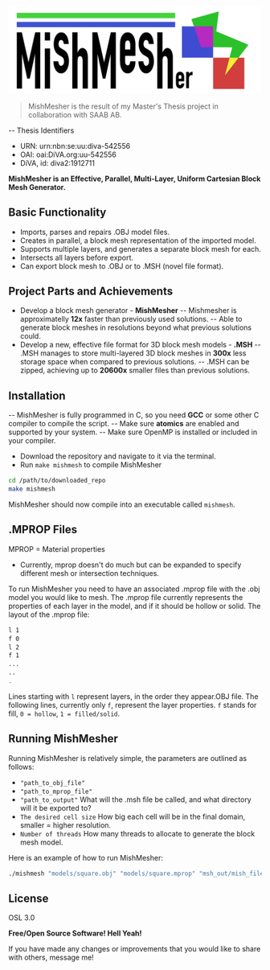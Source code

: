 ![mishmesher logo](md-imgs/MishMesher-Logo.jpg)

> MishMesher is the result of my Master's Thesis project in collaboration with SAAB AB.

-- Thesis Identifiers
- URN: urn:nbn:se:uu:diva-542556
- OAI: oai:DiVA.org:uu-542556
- DiVA, id: diva2:1912711

**MishMesher is an Effective, Parallel, Multi-Layer, Uniform Cartesian Block Mesh Generator.**
## Basic Functionality
- Imports, parses and repairs .OBJ model files.
- Creates in parallel, a block mesh representation of the imported model.
- Supports multiple layers, and generates a separate block mesh for each.
- Intersects all layers before export.
- Can export block mesh to .OBJ or to .MSH (novel file format).

## Project Parts and Achievements
- Develop a block mesh generator - **MishMesher**
-- Mishmesher is approximatelly **12x** faster than previously used solutions.
-- Able to generate block meshes in resolutions beyond what previous solutions could.
- Develop a new, effective file format for 3D block mesh models - **.MSH**
-- .MSH manages to store multi-layered 3D block meshes in **300x** less storage space when compared to previous solutions.
-- .MSH can be zipped, achieving up to **20600x** smaller files than previous solutions.

## Installation
-- MishMesher is fully programmed in C, so you need **GCC** or some other C compiler to compile the script.
-- Make sure **atomics** are enabled and supported by your system.
-- Make sure OpenMP is installed or included in your compiler.

- Download the repository and navigate to it via the terminal.
- Run `make mishmesh` to compile MishMesher
```sh
cd /path/to/downloaded_repo
make mishmesh
```

MishMesher should now compile into an executable called `mishmesh`.
## .MPROP Files
MPROP = Material properties
- Currently, mprop doesn't do much but can be expanded to specify different mesh or intersection techniques.

To run MishMesher you need to have an associated .mprop file with the .obj model you would like to mesh.
The .mprop file currently represents the properties of each layer in the model, and if it should be hollow or solid.
The layout of the .mprop file:
```sh
l 1
f 0
l 2
f 1
...
..
.
```
Lines starting with `l` represent layers, in the order they appear.OBJ file.
The following lines, currently only `f`, represent the layer properties.
`f` stands for fill, `0 = hollow`, `1 = filled/solid`.
## Running MishMesher
Running MishMesher is relatively simple, the parameters are outlined as follows:
- `"path_to_obj_file"`
- `"path_to_mprop_file"`
- `"path_to_output"` What will the .msh file be called, and what directory will it be exported to?
-  `The desired cell size` How big each cell will be in the final domain, smaller = higher resolution.
-  `Number of threads` How many threads to allocate to generate the block mesh model.

Here is an example of how to run MishMesher:
```sh
./mishmesh "models/square.obj" "models/square.mprop" "msh_out/mish_file_simple" "0.3" 1
```

## License
OSL 3.0

**Free/Open Source Software! Hell Yeah!**

If you have made any changes or improvements that you would like to share with others, message me!
